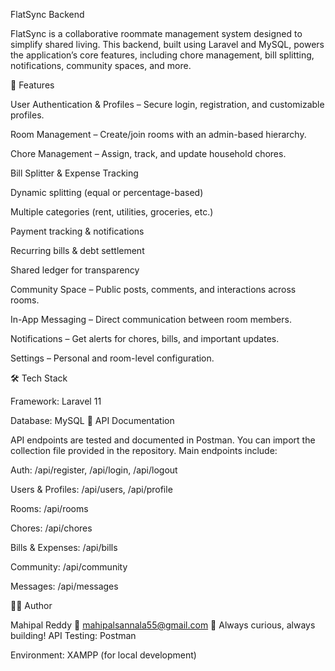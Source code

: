 FlatSync Backend

FlatSync is a collaborative roommate management system designed to simplify shared living. This backend, built using Laravel and MySQL, powers the application’s core features, including chore management, bill splitting, notifications, community spaces, and more.

🚀 Features

User Authentication & Profiles – Secure login, registration, and customizable profiles.

Room Management – Create/join rooms with an admin-based hierarchy.

Chore Management – Assign, track, and update household chores.

Bill Splitter & Expense Tracking

Dynamic splitting (equal or percentage-based)

Multiple categories (rent, utilities, groceries, etc.)

Payment tracking & notifications

Recurring bills & debt settlement

Shared ledger for transparency

Community Space – Public posts, comments, and interactions across rooms.

In-App Messaging – Direct communication between room members.

Notifications – Get alerts for chores, bills, and important updates.

Settings – Personal and room-level configuration.

🛠️ Tech Stack

Framework: Laravel 11

Database: MySQL
📖 API Documentation

API endpoints are tested and documented in Postman. You can import the collection file provided in the repository.
Main endpoints include:

Auth: /api/register, /api/login, /api/logout

Users & Profiles: /api/users, /api/profile

Rooms: /api/rooms

Chores: /api/chores

Bills & Expenses: /api/bills

Community: /api/community

Messages: /api/messages

👨‍💻 Author

Mahipal Reddy
📧 mahipalsannala55@gmail.com 
📌 Always curious, always building!
API Testing: Postman

Environment: XAMPP (for local development)
